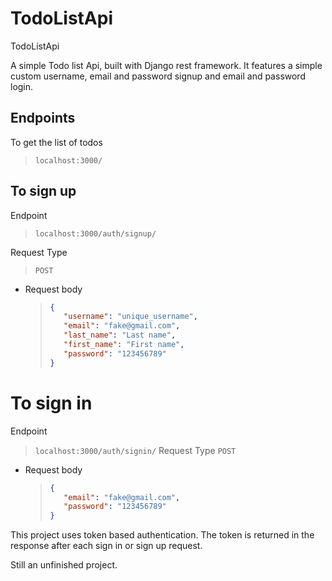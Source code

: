 # TodoListApi
TodoListApi

A simple Todo list Api, built with Django rest framework.
It features a simple custom username, email and password signup and
email and password login.

## Endpoints
To get the list of todos
> ```localhost:3000/```

## To sign up
Endpoint
> ```localhost:3000/auth/signup/```

Request Type
> ```POST```
   * Request body
     >```json
     >{
     >    "username": "unique_username",
     >    "email": "fake@gmail.com",
     >    "last_name": "Last name",
     >    "first_name": "First name",
     >    "password": "123456789"
     >}
     >```

# To sign in
Endpoint
> ```localhost:3000/auth/signin/```
Request Type
> ```POST```
   * Request body
     >```json
     >{
     >    "email": "fake@gmail.com",
     >    "password": "123456789"
     >}
     >```

This project uses token based authentication.
The token is returned in the response after each sign in or sign up request.

Still an unfinished project.
